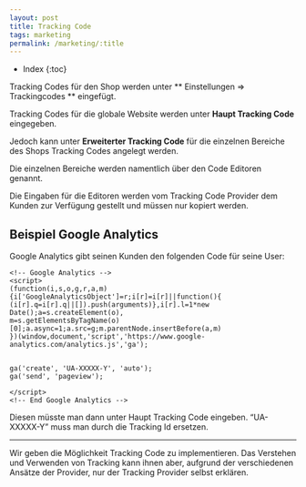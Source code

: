 ```yaml
---
layout: post
title: Tracking Code
tags: marketing
permalink: /marketing/:title
---
```



+ Index
{:toc}


Tracking Codes für den Shop werden unter ** Einstellungen => Trackingcodes ** eingefügt.


Tracking Codes für die globale Website werden unter **Haupt Tracking Code** eingegeben.


Jedoch kann unter **Erweiterter Tracking Code** für die einzelnen Bereiche des Shops Tracking Codes angelegt werden.


Die einzelnen Bereiche werden namentlich über den Code Editoren genannt.


Die Eingaben für die Editoren werden vom Tracking Code Provider dem Kunden zur Verfügung gestellt und müssen nur kopiert werden.


## Beispiel Google Analytics


Google Analytics gibt seinen Kunden den folgenden Code für seine User:


    <!-- Google Analytics -->
    <script>
    (function(i,s,o,g,r,a,m){i['GoogleAnalyticsObject']=r;i[r]=i[r]||function(){
    (i[r].q=i[r].q||[]).push(arguments)},i[r].l=1*new Date();a=s.createElement(o),
    m=s.getElementsByTagName(o)[0];a.async=1;a.src=g;m.parentNode.insertBefore(a,m)
    })(window,document,'script','https://www.google-analytics.com/analytics.js','ga');


    ga('create', 'UA-XXXXX-Y', 'auto');
    ga('send', 'pageview');
    
    </script>
    <!-- End Google Analytics -->


Diesen müsste man dann unter Haupt Tracking Code eingeben.
“UA-XXXXX-Y” muss  man durch die Tracking Id ersetzen. 


---


Wir geben die Möglichkeit Tracking Code zu implementieren. Das Verstehen und Verwenden von Tracking kann ihnen aber, aufgrund der verschiedenen Ansätze der Provider, nur der Tracking Provider selbst erklären.
